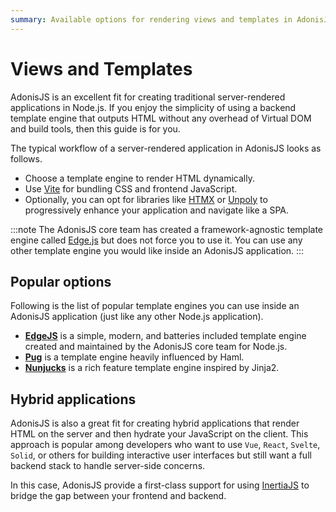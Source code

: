 ```yaml
---
summary: Available options for rendering views and templates in AdonisJS
---
```


# Views and Templates

AdonisJS is an excellent fit for creating traditional server-rendered applications in Node.js. If you enjoy the simplicity of using a backend template engine that outputs HTML without any overhead of Virtual DOM and build tools, then this guide is for you.

The typical workflow of a server-rendered application in AdonisJS looks as follows.

- Choose a template engine to render HTML dynamically.
- Use [Vite](../basics/vite.md) for bundling CSS and frontend JavaScript.
- Optionally, you can opt for libraries like [HTMX](https://htmx.org/) or [Unpoly](https://unpoly.com/) to progressively enhance your application and navigate like a SPA.

:::note
The AdonisJS core team has created a framework-agnostic template engine called [Edge.js](https://edgejs.dev) but does not force you to use it. You can use any other template engine you would like inside an AdonisJS application.
:::

## Popular options

Following is the list of popular template engines you can use inside an AdonisJS application (just like any other Node.js application).

- [**EdgeJS**](https://edgejs.dev) is a simple, modern, and batteries included template engine created and maintained by the AdonisJS core team for Node.js.
- [**Pug**](https://pugjs.org) is a template engine heavily influenced by Haml.
- [**Nunjucks**](https://mozilla.github.io/nunjucks) is a rich feature template engine inspired by Jinja2.

## Hybrid applications

AdonisJS is also a great fit for creating hybrid applications that render HTML on the server and then hydrate your JavaScript on the client. This approach is popular among developers who want to use `Vue`, `React`, `Svelte`, `Solid`, or others for building interactive user interfaces but still want a full backend stack to handle server-side concerns.

In this case, AdonisJS provide a first-class support for using [InertiaJS](./inertia.md) to bridge the gap between your frontend and backend.

